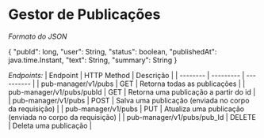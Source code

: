 # Gestor de Publicações
*Formato do JSON*

{
    "pubId": long,
    "user": String,
    "status": boolean,
    "publishedAt": java.time.Instant,
    "text": String,
    "summary": String
}

*Endpoints:*
| Endpoint | HTTP Method | Descrição |
| -------- | --------- | ---------- |
| pub-manager/v1/pubs | GET | Retorna todas as publicações |
| pub-manager/v1/pubs/pubId | GET | Retorna uma publicação a partir do id |
| pub-manager/v1/pubs | POST | Salva uma publicação (enviada no corpo da requisição) |
| pub-manager/v1/pubs | PUT | Atualiza uma publicação (enviada no corpo da requisição) |
| pub-manager/v1/pubs/pub_Id | DELETE | Deleta uma publicação |
